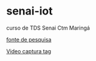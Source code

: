 # senai-iot
curso de TDS Senai Ctm Maringá

[fonte de pesquisa](https://blogmasterwalkershop.com.br/arduino/como-usar-com-arduino-kit-rfid-mfrc522)

[Video captura tag](https://www.youtube.com/watch?v=_lWA78C_Hbc&t=11s)
